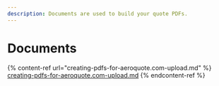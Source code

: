 ```yaml
---
description: Documents are used to build your quote PDFs.
---
```


# Documents

{% content-ref url="creating-pdfs-for-aeroquote.com-upload.md" %}
[creating-pdfs-for-aeroquote.com-upload.md](creating-pdfs-for-aeroquote.com-upload.md)
{% endcontent-ref %}

